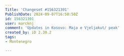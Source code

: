 ```yaml
---
Title: 'Changeset #156321391'
PublishDate: 2024-09-07T16:58:50Z
id: 156321391
user: marcknj
comment: 'Updates in Kosovo: Maja e Vjeljakut/ peak'
created_by: iD 2.30.2
tags:
- Montenegro

---
```

